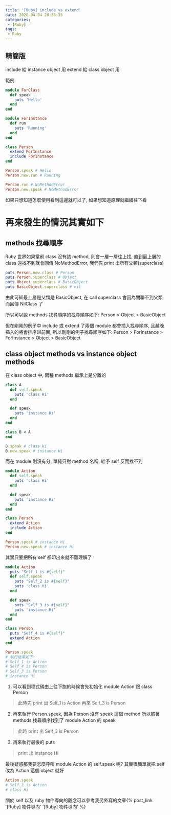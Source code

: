 ```yaml
---
title: '[Ruby] include vs extend'
date: 2020-04-04 20:38:35
categories:
 - [Ruby]
tags:
 - Ruby
---
```


## 精簡版
include 給 instance object 用
extend 給 class object 用

範例:
``` ruby
module ForClass
  def speak
    puts 'Hello'
  end
end

module ForInstance
  def run
    puts 'Running'
  end
end

class Person
  extend ForInstance
  include ForInstance
end

Person.speak # Hello
Person.new.run # Running

Person.run # NoMethodError
Person.new.speak # NoMethodError
```
如果只想知道怎麼使用看到這邊就可以了, 如果想知道原理就繼續往下看

# 再來發生的情況其實如下
## methods 找尋順序

Ruby 世界如果當前 class 沒有該 method, 則會一層一層往上找, 直到最上層的 class 還找不到就會回傳 NoMethodError, 我們先 print 出所有父類(superclass)

``` ruby
puts Person.new.class # Person
puts Person.superclass # Object
puts Object.superclass # BasicObject
puts BasicObject.superclass # nil
```
由此可知最上層是父類是 BasicObject, 在 call superclass 會因為關聯不到父類而回傳 NilClass 了

所以可以說 methods 找尋順序的找尋順序如下:
Person > Object > BasicObject

但在剛剛的例子中 include 或 extend 了兩個 module 都會插入找尋順序, 且越晚插入的將會排序越前面, 所以剛剛的例子找尋順序如下:
Person > ForInstance > ForInstance > Object > BasicObject

## class object methods vs instance object methods

在 class object 中, 兩種 methods 繼承上是分離的
``` ruby
class A
  def self.speak
    puts 'class Hi'
  end

  def speak
    puts 'instance Hi'
  end
end

class B < A
end

B.speak # class Hi
B.new.speak # instance Hi
```

而在 module 則沒有分, 單純只對 method 名稱, 給予 self 反而找不到
``` ruby
module Action
  def self.speak
    puts 'class Hi'
  end

  def speak
    puts 'instance Hi'
  end
end

class Person
  extend Action
  include Action
end

Person.speak # instance Hi
Person.new.speak # instance Hi
```

其實只要把所有 self 都印出來就不難理解了
``` ruby
module Action
  puts "Self_1 is #{self}"
  def self.speak
    puts "Self_2 is #{self}"
    puts 'class Hi'
  end

  def speak
    puts "Self_3 is #{self}"
    puts 'instance Hi'
  end
end

class Person
  puts "Self_4 is #{self}"
  extend Action
end

Person.speak
# 執行結果如下:
# Self_1 is Action
# Self_4 is Person
# Self_3 is Person
# instance Hi
```
1. 可以看到程式碼由上往下跑的時候會先初始化 module Action 跟 class Person
> 此時先 print 出 Self_1 is Action 再來 Self_3 is Person
2. 再來執行 Person.speak, 因為 Person 沒有 speak 這個 method 所以照著 methods 找尋順序找到了 module Action 的 speak
> 此時 print 出 Self_3 is Person
3. 再來執行最後的 puts
> print 出 instance Hi

最後疑惑那我要怎麼呼叫 module Action 的 self.speak 呢?
其實很簡單就把 self 改為 Action 這個 object 就好
``` ruby
Action.speak
# Self_2 is Action
# class Hi
```

關於 self 以及 ruby 物件導向的觀念可以參考我另外寫的文章{% post_link '[Ruby] 物件導向' '[Ruby] 物件導向' %}
